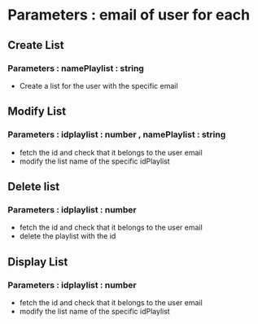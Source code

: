 # Parameters : email of user for each

## Create List

### Parameters : namePlaylist : string

-   Create a list for the user with the specific email

## Modify List

### Parameters : idplaylist : number , namePlaylist : string

-   fetch the id and check that it belongs to the user email
-   modify the list name of the specific idPlaylist

## Delete list

### Parameters : idplaylist : number

-   fetch the id and check that it belongs to the user email
-   delete the playlist with the id

## Display List

### Parameters : idplaylist : number

-   fetch the id and check that it belongs to the user email
-   modify the list name of the specific idPlaylist
